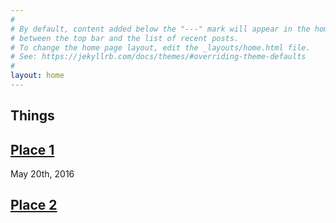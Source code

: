 ```yaml
---
#
# By default, content added below the "---" mark will appear in the home page
# between the top bar and the list of recent posts.
# To change the home page layout, edit the _layouts/home.html file.
# See: https://jekyllrb.com/docs/themes/#overriding-theme-defaults
#
layout: home
---
```

## Things

## [Place 1](https://kasugaipeanut.github.io/photos/)
May 20th, 2016

## [Place 2](https://kasugaipeanut.github.io/photos/)
